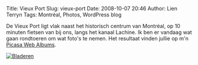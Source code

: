 Title: Vieux Port
Slug: vieux-port
Date: 2008-10-07 20:46
Author: Lien Terryn
Tags: Montréal, Photos, WordPress blog

De Vieux Port ligt vlak naast het historisch centrum van Montréal, op 10 minuten fietsen van bij ons, langs het kanaal Lachine. Ik ben er vandaag wat gaan rondtoeren om wat foto's te nemen. Het resultaat vinden jullie op m'n [Picasa Web Albums](http://picasaweb.google.com/lienterryn/VieuxPort).

[![Bladeren](http://lh5.ggpht.com/lienterryn/SOv5ELm1vOI/AAAAAAAAB90/m2QDKqgZKZA/s800/P1050199.JPG)](http://picasaweb.google.com/lienterryn/VieuxPort)
